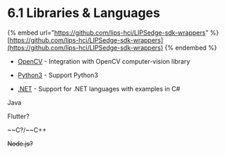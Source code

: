 # 6.1 Libraries & Languages

{% embed url="https://github.com/lips-hci/LIPSedge-sdk-wrappers" %}
[https://github.com/lips-hci/LIPSedge-sdk-wrappers](https://github.com/lips-hci/LIPSedge-sdk-wrappers)
{% endembed %}

* [OpenCV](https://github.com/lips-hci/LIPSedge-sdk-wrappers/blob/main/opencv) - Integration with OpenCV computer-vision library



* [Python3](https://github.com/lips-hci/LIPSedge-sdk-wrappers/blob/main/python3) - Support Python3
* [.NET](https://github.com/lips-hci/LIPSedge-sdk-wrappers/blob/main/csharp) - Support for .NET languages with examples in C#

Java

Flutter?

\~\~C?/\~\~C++

~~Node.js?~~
